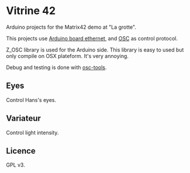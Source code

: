 Vitrine 42
==========

Arduino projects for the Matrix42 demo at "La grotte".

This projects use [Arduino board ethernet](http://arduino.cc/en/Main/ArduinoBoardEthernet), and [OSC](http://opensoundcontrol.org/) as control protocol.

Z\_OSC library is used for the Arduino side. This library is easy to used but only compile on OSX plateform. It's very annoying.

Debug and testing is done with [osc-tools](https://github.com/bearstech/osc-tools).

Eyes
----

Control Hans's eyes.

Variateur
---------

Control light intensity.

Licence
-------

GPL v3.
